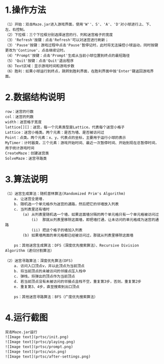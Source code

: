 # 1.操作方法
	（1）开始：双击Maze.jar进入游戏界面，使用'W''、S'、'A'、'D'对小球进行上、下、左、右控制。
	（2）下拉框：三个下拉框分别选择迷宫的行、列和迷宫格子的宽度
	（3）'Refresh'按键：点击'Refresh'可以对迷宫进行刷新；
	（3）'Pause'按键：游戏过程中点击'Pause'暂停记时，此时将无法操控小球运动，同时按键更改为'Continue'，点击继续记时。
	（4）"Prompt'按键：点击'Prompt'生成从当前小球位置到终点的最短路径
	（5）'Quit'按键：点击'Quit'退出程序
	（6）Text区域：显示游戏时间和游戏步数
	（6）胜利：如果小球运行到终点，跳转到胜利界面，在胜利界面中按'Enter'键返回游戏界面。
# 2.数据结构说明
	row：迷宫的行数
	col：迷宫的列数
	width：迷宫格子宽度
	lattice[][]：迷宫，每一个元素类型是Lattice，代表每个迷宫小格子
	Lattice：迷宫小格类。两个元素：是否为墙、是否被访问过
	Point：点类。两个元素：x、y，代表点的坐标，主要用于运行小球的表示
	MyTimer：计时器类，三个元素：游戏开始时间、最近一次暂停时间、开始到现在总暂停时间，用于统计游戏时间
	CreateMaze：创建迷宫类
	SolveMaze：迷宫寻路类
# 3.算法说明
	（1）迷宫生成算法：随机普林算法(Randomized Prim's Algorithm)
		a. 让迷宫全是墙.
		b. 随机选一个单元格作为迷宫的通路，然后把它的邻墙放入列表
		c. 当列表里还有墙时
			(a) 从列表里随机选一个墙，如果这面墙分隔的两个单元格只有一个单元格被访问过
				(i)  那就从列表里移除这面墙，即把墙打通，让未访问的单元格成为迷宫的通路
				(ii) 把这个格子的墙加入列表
			(b) 如果墙两面的单元格都已经被访问过，那就从列表里移除这面墙

		ps：其他迷宫生成算法：DFS（深度优先搜索算法）、Recursive Division Algorithm（递归分割算法）

	（2）迷宫寻路算法：深度优先算法(DFS)
		a. 访问入口顶点v，并以此顶点为当前顶点
		b. 将当前顶点的未被访问的邻接点压入栈中
		c. 弹栈，将弹出的顶点作为当前顶点
		d. 若当前顶点没有未被访问的邻接点且栈不空，重复第3步，否则，重复第2步
		e. 重复第3、4步，直至搜索到出口顶点

		ps：其他迷宫寻路算法：BFS（广度优先搜索算法）
# 4.运行截图
	双击Maze.jar运行
	![Image text](prtsc/init.png)
	![Image text](prtsc/playing.png)
	![Image text](prtsc/prompt.png)
	![Image text](prtsc/win.png)
	![Image text](prtsc/after-settings.png)
	
